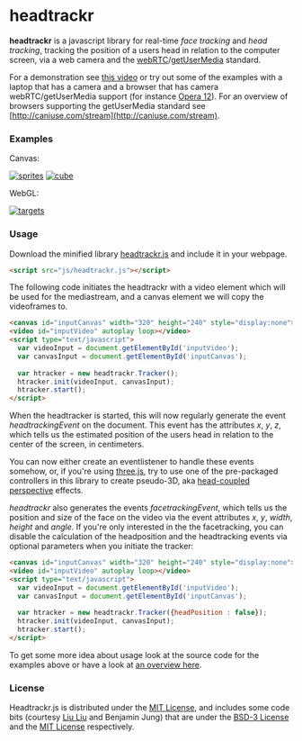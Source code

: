 headtrackr
==========

**headtrackr** is a javascript library for real-time *face tracking* and *head tracking*, tracking the position of a users head in relation to the computer screen, via a web camera and the [webRTC](http://www.webrtc.org/)/[getUserMedia](http://dev.w3.org/2011/webrtc/editor/getusermedia.html) standard.

For a demonstration see [this video]() or try out some of the examples with a laptop that has a camera and a browser that has camera webRTC/getUserMedia support (for instance [Opera 12](http://www.opera.com/browser/next/)). For an overview of browsers supporting the getUserMedia standard see [http://caniuse.com/stream](http://caniuse.com/stream).

### Examples ###

Canvas:

[![sprites](https://dl.dropbox.com/u/10557805/media/sprites_thumbnail.png)](https://dl.dropbox.com/u/10557805/sprites_canvas.html)
[![cube](https://dl.dropbox.com/u/10557805/media/cube_thumbnail.png)](https://dl.dropbox.com/u/10557805/cube.html)

WebGL:

[![targets](https://dl.dropbox.com/u/10557805/media/targets_thumbnail.png)](https://dl.dropbox.com/u/10557805/targets.html)

### Usage ###

Download the minified library [headtrackr.js](https://github.com/auduno/headtrackr/build/headtrackr.js) and include it in your webpage.

```html
<script src="js/headtrackr.js"></script>
```

The following code initiates the headtrackr with a video element which will be used for the mediastream, and a canvas element we will copy the videoframes to.

```html
<canvas id="inputCanvas" width="320" height="240" style="display:none"></canvas>
<video id="inputVideo" autoplay loop></video>
<script type="text/javascript">
  var videoInput = document.getElementById('inputVideo');
  var canvasInput = document.getElementById('inputCanvas');
  
  var htracker = new headtrackr.Tracker();
  htracker.init(videoInput, canvasInput);
  htracker.start();
</script>
```

When the headtracker is started, this will now regularly generate the event *headtrackingEvent* on the document. This event has the attributes *x*, *y*, *z*, which tells us the estimated position of the users head in relation to the center of the screen, in centimeters.

You can now either create an eventlistener to handle these events somehow, or, if you're using [three.js](https://github.com/mrdoob/three.js/), try to use one of the pre-packaged controllers in this library to create pseudo-3D, aka [head-coupled perspective](http://en.wikipedia.org/wiki/Head-coupled_perspective) effects.

*headtrackr* also generates the events *facetrackingEvent*, which tells us the position and size of the face on the video via the event attributes *x*, *y*, *width*, *height* and *angle*. If you're only interested in the the facetracking, you can disable the calculation of the headposition and the headtracking events via optional parameters when you initiate the tracker:

```html
<canvas id="inputCanvas" width="320" height="240" style="display:none"></canvas>
<video id="inputVideo" autoplay loop></video>
<script type="text/javascript">
  var videoInput = document.getElementById('inputVideo');
  var canvasInput = document.getElementById('inputCanvas');
  
  var htracker = new headtrackr.Tracker({headPosition : false});
  htracker.init(videoInput, canvasInput);
  htracker.start();
</script>
```

To get some more idea about usage look at the source code for the examples above or have a look at [an overview here](http://.).

### License ###

Headtrackr.js is distributed under the [MIT License](http://www.opensource.org/licenses/MIT), and includes some code bits (courtesy [Liu Liu](https://github.com/liuliu) and Benjamin Jung) that are under the [BSD-3 License](http://www.opensource.org/licenses/BSD-3-Clause) and the [MIT License](http://www.opensource.org/licenses/MIT) respectively.